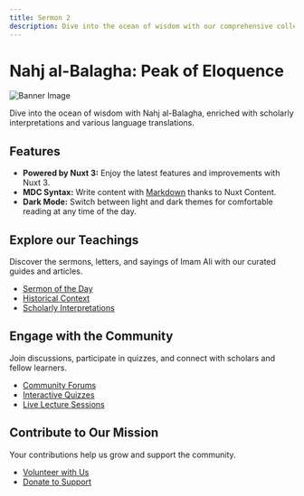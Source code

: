 ```yaml
---
title: Sermon 2
description: Dive into the ocean of wisdom with our comprehensive collection of teachings, enriched with scholarly interpretations and translations.
---
```


# Nahj al-Balagha: Peak of Eloquence

![Banner Image](/path-to-your-image.jpg "Nahj al-Balagha")

Dive into the ocean of wisdom with Nahj al-Balagha, enriched with scholarly interpretations and various language translations.

## Features

- **Powered by Nuxt 3:** Enjoy the latest features and improvements with Nuxt 3.
- **MDC Syntax:** Write content with [Markdown](https://content.nuxt.com/usage/markdown) thanks to Nuxt Content.
- **Dark Mode:** Switch between light and dark themes for comfortable reading at any time of the day.

## Explore our Teachings

Discover the sermons, letters, and sayings of Imam Ali with our curated guides and articles.

- [Sermon of the Day](/sermons/today)
- [Historical Context](/history)
- [Scholarly Interpretations](/scholarship)

## Engage with the Community

Join discussions, participate in quizzes, and connect with scholars and fellow learners.

- [Community Forums](/forums)
- [Interactive Quizzes](/quizzes)
- [Live Lecture Sessions](/live-sessions)

## Contribute to Our Mission

Your contributions help us grow and support the community.

- [Volunteer with Us](/volunteer)
- [Donate to Support](/donate)

